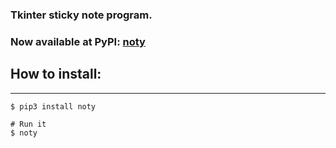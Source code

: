 ### Tkinter sticky note program.



### Now available at PyPI: [noty](https://pypi.org/project/noty)





## How to install:
---

    $ pip3 install noty

    # Run it
    $ noty



